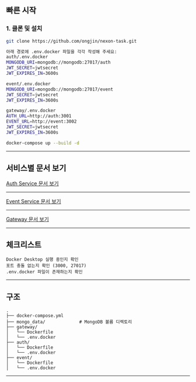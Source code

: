 ## 빠른 시작

### 1. 클론 및 설치

```bash
git clone https://github.com/ongjin/nexon-task.git

아래 경로에 .env.docker 파일을 각각 작성해 주세요:
auth/.env.docker
MONGODB_URI=mongodb://mongodb:27017/auth
JWT_SECRET=jwtsecret
JWT_EXPIRES_IN=3600s

event/.env.docker
MONGODB_URI=mongodb://mongodb:27017/event
JWT_SECRET=jwtsecret
JWT_EXPIRES_IN=3600s

gateway/.env.docker
AUTH_URL=http://auth:3001
EVENT_URL=http://event:3002
JWT_SECRET=jwtsecret
JWT_EXPIRES_IN=3600s

docker-compose up --build -d
```

---

## 서비스별 문서 보기

[Auth Service 문서 보기](auth/README.md)

---

[Event Service 문서 보기](event/README.md)

---

[Gateway 문서 보기](gateway/README.md)

---

## 체크리스트

```
Docker Desktop 실행 중인지 확인
포트 충돌 없는지 확인 (3000, 27017)
.env.docker 파일이 존재하는지 확인
```

---

## 구조

```
.
├── docker-compose.yml
├── mongo_data/             # MongoDB 볼륨 디렉토리
├── gateway/
│   └── Dockerfile
│   └── .env.docker
├── auth/
│   └── Dockerfile
│   └── .env.docker
├── event/
│   └── Dockerfile
│   └── .env.docker
```

---
